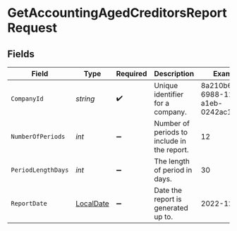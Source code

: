 # GetAccountingAgedCreditorsReportRequest


## Fields

| Field                                                               | Type                                                                | Required                                                            | Description                                                         | Example                                                             |
| ------------------------------------------------------------------- | ------------------------------------------------------------------- | ------------------------------------------------------------------- | ------------------------------------------------------------------- | ------------------------------------------------------------------- |
| `CompanyId`                                                         | *string*                                                            | :heavy_check_mark:                                                  | Unique identifier for a company.                                    | 8a210b68-6988-11ed-a1eb-0242ac120002                                |
| `NumberOfPeriods`                                                   | *int*                                                               | :heavy_minus_sign:                                                  | Number of periods to include in the report.                         | 12                                                                  |
| `PeriodLengthDays`                                                  | *int*                                                               | :heavy_minus_sign:                                                  | The length of period in days.                                       | 30                                                                  |
| `ReportDate`                                                        | [LocalDate](https://nodatime.org/3.1.x/api/NodaTime.LocalDate.html) | :heavy_minus_sign:                                                  | Date the report is generated up to.                                 | 2022-12-31                                                          |